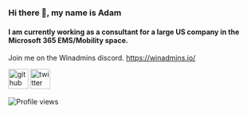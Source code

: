 ### Hi there 👋, my name is Adam
#### I am currently working as a consultant for a large US company in the Microsoft 365 EMS/Mobility space. 
Join me on the Winadmins discord. https://winadmins.io/

[<img src='https://cdn.jsdelivr.net/npm/simple-icons@3.0.1/icons/github.svg' alt='github' height='40'>](https://github.com/adamgell)  [<img src='https://cdn.jsdelivr.net/npm/simple-icons@3.0.1/icons/twitter.svg' alt='twitter' height='40'>](https://twitter.com/adamgell)  

![Profile views](https://gpvc.arturio.dev/adamgell)  

